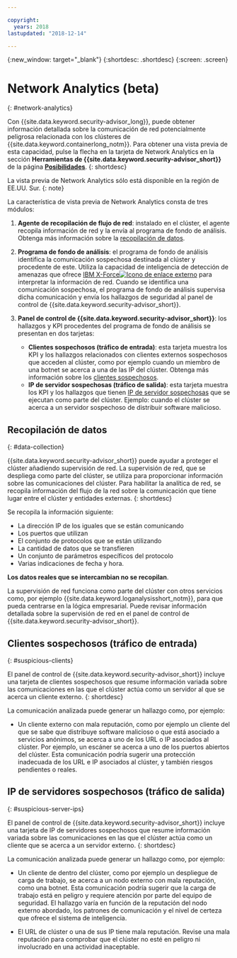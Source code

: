 ```yaml
---

copyright:
  years: 2018
lastupdated: "2018-12-14"

---
```


{:new_window: target="_blank"}
{:shortdesc: .shortdesc}
{:screen: .screen}

# Network Analytics (beta)
{: #network-analytics}


Con {{site.data.keyword.security-advisor_long}}, puede obtener información detallada sobre la comunicación de red potencialmente peligrosa relacionada con los clústeres de {{site.data.keyword.containerlong_notm}}. Para obtener una vista previa de esta capacidad, pulse la flecha en la tarjeta de Network Analytics en la sección **Herramientas de {{site.data.keyword.security-advisor_short}}** de la página [**Posibilidades**](https://cloud.ibm.com/security-advisor#/capabilities).
{: shortdesc}

La vista previa de Network Analytics sólo está disponible en la región de EE.UU. Sur.
{: note}

La característica de vista previa de Network Analytics consta de tres módulos:

1. **Agente de recopilación de flujo de red**: instalado en el clúster, el agente recopila información de red y la envía al programa de fondo de análisis. Obtenga más información sobre la [recopilación de datos](#data-collection).

2. **Programa de fondo de análisis**: el programa de fondo de análisis identifica la comunicación sospechosa destinada al clúster y procedente de este. Utiliza la capacidad de inteligencia de detección de amenazas que ofrece [IBM X-Force![Icono de enlace externo](../../icons/launch-glyph.svg "Icono de enlace externo")](https://www.ibm.com/security/xforce) para interpretar la información de red. Cuando se identifica una comunicación sospechosa, el programa de fondo de análisis supervisa dicha comunicación y envía los hallazgos de seguridad al panel de control de {{site.data.keyword.security-advisor_short}}.

3. **Panel de control de {{site.data.keyword.security-advisor_short}}**: los hallazgos y KPI procedentes del programa de fondo de análisis se presentan en dos tarjetas:

   - **Clientes sospechosos (tráfico de entrada)**: esta tarjeta muestra los KPI y los hallazgos relacionados con clientes externos sospechosos que acceden al clúster, como por ejemplo cuando un miembro de una botnet se acerca a una de las IP del clúster. Obtenga más información sobre los [clientes sospechosos](#suspicious-clients).
   - **IP de servidor sospechosas (tráfico de salida)**: esta tarjeta muestra los KPI y los hallazgos que tienen [IP de servidor sospechosas](#suspicious-server-ips) que se ejecutan como parte del clúster. Ejemplo: cuando el clúster se acerca a un servidor sospechoso de distribuir software malicioso.


## Recopilación de datos
{: #data-collection}

{{site.data.keyword.security-advisor_short}} puede ayudar a proteger el clúster añadiendo supervisión de red. La supervisión de red, que se despliega como parte del clúster, se utiliza para proporcionar información sobre las comunicaciones del clúster. Para habilitar la analítica de red, se recopila información del flujo de la red sobre la comunicación que tiene lugar entre el clúster y entidades externas.
{: shortdesc}

Se recopila la información siguiente:

* La dirección IP de los iguales que se están comunicando
* Los puertos que utilizan
* El conjunto de protocolos que se están utilizando
* La cantidad de datos que se transfieren
* Un conjunto de parámetros específicos del protocolo
* Varias indicaciones de fecha y hora.

**Los datos reales que se intercambian no se recopilan**.

La supervisión de red funciona como parte del clúster con otros servicios como, por ejemplo {{site.data.keyword.loganalysisshort_notm}}, para que pueda centrarse en la lógica empresarial. Puede revisar información detallada sobre la supervisión de red en el panel de control de {{site.data.keyword.security-advisor_short}}.


## Clientes sospechosos (tráfico de entrada)
{: #suspicious-clients}

El panel de control de {{site.data.keyword.security-advisor_short}} incluye una tarjeta de clientes sospechosos que resume información variada sobre las comunicaciones en las que el clúster actúa como un servidor al que se acerca un cliente externo.
{: shortdesc}

La comunicación analizada puede generar un hallazgo como, por ejemplo:

- Un cliente externo con mala reputación, como por ejemplo un cliente del que se sabe que distribuye software malicioso o que está asociado a servicios anónimos, se acerca a uno de los URL o IP asociados al clúster. Por ejemplo, un escáner se acerca a uno de los puertos abiertos del clúster. Esta comunicación podría sugerir una protección inadecuada de los URL e IP asociados al clúster, y también riesgos pendientes o reales.


## IP de servidores sospechosos (tráfico de salida)
{: #suspicious-server-ips}

El panel de control de {{site.data.keyword.security-advisor_short}} incluye una tarjeta de IP de servidores sospechosos que resume información variada sobre las comunicaciones en las que el clúster actúa como un cliente que se acerca a un servidor externo.
{: shortdesc}

La comunicación analizada puede generar un hallazgo como, por ejemplo:

- Un cliente de dentro del clúster, como por ejemplo un despliegue de carga de trabajo, se acerca a un nodo externo con mala reputación, como una botnet. Esta comunicación podría sugerir que la carga de trabajo está en peligro y requiere atención por parte del equipo de seguridad. El hallazgo varía en función de la reputación del nodo externo abordado, los patrones de comunicación y el nivel de certeza que ofrece el sistema de inteligencia.

- El URL de clúster o una de sus IP tiene mala reputación. Revise una mala reputación para comprobar que el clúster no esté en peligro ni involucrado en una actividad inaceptable.
